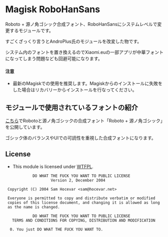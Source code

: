 # Magisk RoboHanSans

Roboto + 源ノ角ゴシック合成フォント、RoboHanSansにシステムレベルで変更するモジュールです。

すごくざっくり言うとAndroPlus氏のモジュールを改変した物です。

システム内のフォントを置き換えるのでXiaomi.euの一部アプリが中華フォントになってしまう問題なども回避可能になります。

#### 注意

* 最新のMagiskでの使用を推奨します。Magiskからのインストールに失敗をした場合はリカバリーからインストールを行なってください。

## モジュールで使用されているフォントの紹介
[こちら](https://github.com/reindex-ot/RobotoSourceHanSans)でRobotoと源ノ角ゴシックの合成フォント「Roboto + 源ノ角ゴシック」を公開しています。

ゴシック体のバランスやUIでの可読性を重視した合成フォントになります。

## License

- This module is licensed under [WTFPL](http://www.wtfpl.net/).

```
            DO WHAT THE FUCK YOU WANT TO PUBLIC LICENSE
                    Version 2, December 2004

 Copyright (C) 2004 Sam Hocevar <sam@hocevar.net>

 Everyone is permitted to copy and distribute verbatim or modified
 copies of this license document, and changing it is allowed as long
 as the name is changed.

            DO WHAT THE FUCK YOU WANT TO PUBLIC LICENSE
   TERMS AND CONDITIONS FOR COPYING, DISTRIBUTION AND MODIFICATION

  0. You just DO WHAT THE FUCK YOU WANT TO.
```
